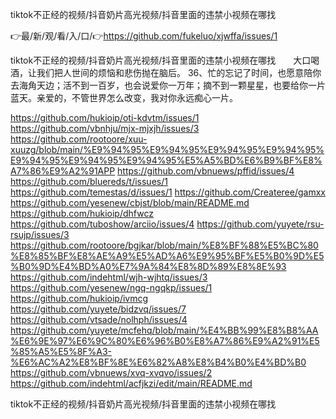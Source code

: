 tiktok不正经的视频/抖音奶片高光视频/抖音里面的违禁小视频在哪找

👉最/新/观/看/入/口/👉https://github.com/fukeluo/xjwffa/issues/1

tiktok不正经的视频/抖音奶片高光视频/抖音里面的违禁小视频在哪找　　大口喝酒，让我们把人世间的烦恼和悲伤抛在脑后。
		36、忙的忘记了时间，也愿意陪你去海角天边；活不到一百岁，也会说爱你一万年；摘不到一颗星星，也要给你一片蓝天。亲爱的，不管世界怎么改变，我对你永远痴心一片。


https://github.com/hukioip/oti-kdvtm/issues/1
https://github.com/vbnhju/mjx-mjxjh/issues/3
https://github.com/rootoore/xuu-xuuzg/blob/main/%E9%94%95%E9%94%95%E9%94%95%E9%94%95%E9%94%95%E9%94%95%E9%94%95%E5%A5%BD%E6%B9%BF%E8%A7%86%E9%A2%91APP
https://github.com/vbnuews/pffid/issues/4
https://github.com/bluereds/t/issues/1
https://github.com/temestas/d/issues/1
https://github.com/Createree/gamxx
https://github.com/yesenew/cbjst/blob/main/README.md
https://github.com/hukioip/dhfwcz
https://github.com/tuboshow/arciio/issues/4
https://github.com/yuyete/rsu-rsujp/issues/3
https://github.com/rootoore/bgjkar/blob/main/%E8%BF%88%E5%BC%80%E8%85%BF%E8%AE%A9%E5%AD%A6%E9%95%BF%E5%B0%9D%E5%B0%9D%E4%BD%A0%E7%9A%84%E8%8D%89%E8%8E%93
https://github.com/indehtml/wjh-wjhtq/issues/3
https://github.com/yesenew/ngq-ngqkp/issues/1
https://github.com/hukioip/ivmcg
https://github.com/yuyete/bidzvq/issues/7
https://github.com/vtsade/nolhph/issues/4
https://github.com/yuyete/mcfehq/blob/main/%E4%BB%99%E8%B8%AA%E6%9E%97%E6%9C%80%E6%96%B0%E8%A7%86%E9%A2%91%E5%85%A5%E5%8F%A3-%E6%AC%A2%E8%BF%8E%E6%82%A8%E8%B4%B0%E4%BD%B0
https://github.com/vbnuews/xvq-xvqvo/issues/2
https://github.com/indehtml/acfjkzi/edit/main/README.md

tiktok不正经的视频/抖音奶片高光视频/抖音里面的违禁小视频在哪找
